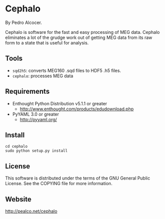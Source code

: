 Cephalo
=======

By Pedro Alcocer.

Cephalo is software for the fast and easy processing of MEG data. Cephalo eliminates a lot of the grudge work out of getting MEG data from its raw form to a state that is useful for analysis.

Tools
-----

* `sqd2h5`: converts MEG160 .sqd files to HDF5 .h5 files.
* `cephalo`: processes MEG data

Requirements
------------

* Enthought Python Distribution v5.1.1 or greater
    * http://www.enthought.com/products/edudownload.php
* PyYAML 3.0 or greater
    * http://pyyaml.org/
    
Install
-------
    
    cd cephalo
    sudo python setup.py install
    
License
-------

This software is distributed under the terms of the GNU General Public License. See the COPYING file for more information.

Website
-------

http://pealco.net/cephalo

